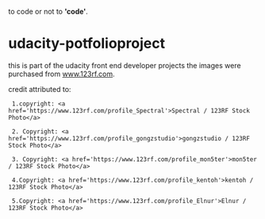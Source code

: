 
to code or not to **'code'**.
# udacity-potfolioproject
this is part of the udacity front end developer projects
the images were purchased from www.123rf.com. 

credit  attributed to:

     1.copyright: <a href='https://www.123rf.com/profile_Spectral'>Spectral / 123RF Stock Photo</a>  
     
     2. Copyright: <a href='https://www.123rf.com/profile_gongzstudio'>gongzstudio / 123RF Stock Photo</a> 
     
     3. Copyright: <a href='https://www.123rf.com/profile_mon5ter'>mon5ter / 123RF Stock Photo</a>  
     
     4.Copyright: <a href='https://www.123rf.com/profile_kentoh'>kentoh / 123RF Stock Photo</a> 
     
     5.Copyright: <a href='https://www.123rf.com/profile_Elnur'>Elnur / 123RF Stock Photo</a>  
